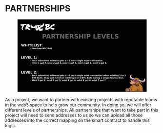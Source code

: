 # PARTNERSHIPS

<figure><img src="../../.gitbook/assets/Partnerships.png" alt=""><figcaption></figcaption></figure>



As a project, we want to partner with existing projects with reputable teams in the web3 space to help grow our community. In doing so, we will offer different levels of partnerships. All partnerships that want to take part in this project will need to send addresses to us so we can upload all those addresses into the correct mapping on the smart contract to handle this logic.&#x20;

